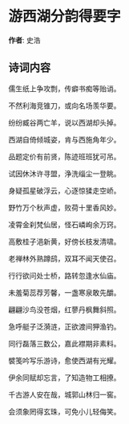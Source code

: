 # 游西湖分韵得要字

**作者**: 史浩

## 诗词内容

儒生纸上争攻剽，传癖书痴等贻诮。

不然利海竞锥刀，或向名场羡华要。

纷纷臧谷两亡羊，说以西湖却头掉。

西湖自倚倾城姿，肯与西施角年少。

品题定价有前贤，陈迹班班犹可吊。

试因休沐许寻盟，浄洗缁尘一登眺。

身疑孤星破浮云，心逐惊猱走空峤。

野竹万个秋声虚，败荷十里香风妙。

凌霄金刹梵仙居，怪石嶙峋余万窍。

高敷桂子浥新黄，好傍长枝发清啸。

老禅林外熟蹲鸱，双耳不闻天使召。

行行欲问处士桥，路转忽逢水仙庙。

未羞菊蕊荐芳馨，一盏寒泉敢先釂。

翩翩沙鸟没苍烟，红蓼丹枫舞斜照。

急呼艇子泛漪涟，正欲渡间狎渔钓。

同行磊落三数公，嘉此襟期非素料。

襞笺吟写乐游诗，愈使西湖有光耀。

伊余同赋却忘言，了知造物工相撩。

千古游人安在哉，城郭山林归一窖。

会须象罔得玄珠，可免小儿轻侮笑。

